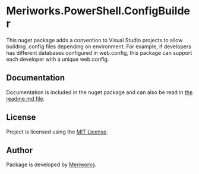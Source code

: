 # Meriworks.PowerShell.ConfigBuilder

This nuget package adds a convention to Visual Studio projects to allow
building .config files depending on environment. For example, if developers
has different databases configured in web.config, this package can support
each developer with a unique web.config.

## Documentation
Documentation is included in the nuget package and can also be read in
[the readme.md file](Meriworks.PowerShell.ConfigBuilder/nuspec/content/_msbuild/Meriworks.PowerShell.ConfigBuilder/readme.md).

## License
Project is licensed using the [MIT License](LICENSE.md).

## Author
Package is developed by [Meriworks](http://www.meriworks.se).

